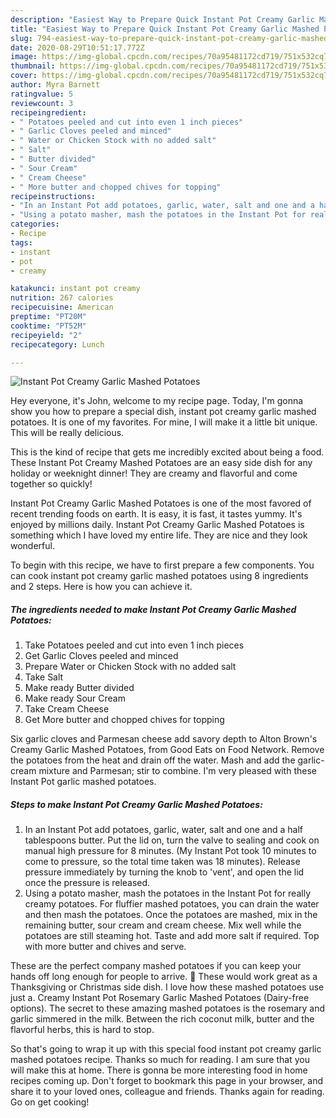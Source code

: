 ```yaml
---
description: "Easiest Way to Prepare Quick Instant Pot Creamy Garlic Mashed Potatoes"
title: "Easiest Way to Prepare Quick Instant Pot Creamy Garlic Mashed Potatoes"
slug: 794-easiest-way-to-prepare-quick-instant-pot-creamy-garlic-mashed-potatoes
date: 2020-08-29T10:51:17.772Z
image: https://img-global.cpcdn.com/recipes/70a95481172cd719/751x532cq70/instant-pot-creamy-garlic-mashed-potatoes-recipe-main-photo.jpg
thumbnail: https://img-global.cpcdn.com/recipes/70a95481172cd719/751x532cq70/instant-pot-creamy-garlic-mashed-potatoes-recipe-main-photo.jpg
cover: https://img-global.cpcdn.com/recipes/70a95481172cd719/751x532cq70/instant-pot-creamy-garlic-mashed-potatoes-recipe-main-photo.jpg
author: Myra Barnett
ratingvalue: 5
reviewcount: 3
recipeingredient:
- " Potatoes peeled and cut into even 1 inch pieces"
- " Garlic Cloves peeled and minced"
- " Water or Chicken Stock with no added salt"
- " Salt"
- " Butter divided"
- " Sour Cream"
- " Cream Cheese"
- " More butter and chopped chives for topping"
recipeinstructions:
- "In an Instant Pot add potatoes, garlic, water, salt and one and a half tablespoons butter. Put the lid on, turn the valve to sealing and cook on manual high pressure for 8 minutes. (My Instant Pot took 10 minutes to come to pressure, so the total time taken was 18 minutes). Release pressure immediately by turning the knob to &#39;vent&#39;, and open the lid once the pressure is released."
- "Using a potato masher, mash the potatoes in the Instant Pot for really creamy potatoes. For fluffier mashed potatoes, you can drain the water and then mash the potatoes. Once the potatoes are mashed, mix in the remaining butter, sour cream and cream cheese. Mix well while the potatoes are still steaming hot. Taste and add more salt if required. Top with more butter and chives and serve."
categories:
- Recipe
tags:
- instant
- pot
- creamy

katakunci: instant pot creamy 
nutrition: 267 calories
recipecuisine: American
preptime: "PT20M"
cooktime: "PT52M"
recipeyield: "2"
recipecategory: Lunch

---
```



![Instant Pot Creamy Garlic Mashed Potatoes](https://img-global.cpcdn.com/recipes/70a95481172cd719/751x532cq70/instant-pot-creamy-garlic-mashed-potatoes-recipe-main-photo.jpg)

Hey everyone, it's John, welcome to my recipe page. Today, I'm gonna show you how to prepare a special dish, instant pot creamy garlic mashed potatoes. It is one of my favorites. For mine, I will make it a little bit unique. This will be really delicious.

This is the kind of recipe that gets me incredibly excited about being a food. These Instant Pot Creamy Mashed Potatoes are an easy side dish for any holiday or weeknight dinner! They are creamy and flavorful and come together so quickly!

Instant Pot Creamy Garlic Mashed Potatoes is one of the most favored of recent trending foods on earth. It is easy, it is fast, it tastes yummy. It's enjoyed by millions daily. Instant Pot Creamy Garlic Mashed Potatoes is something which I have loved my entire life. They are nice and they look wonderful.


To begin with this recipe, we have to first prepare a few components. You can cook instant pot creamy garlic mashed potatoes using 8 ingredients and 2 steps. Here is how you can achieve it.

<!--inarticleads1-->

##### The ingredients needed to make Instant Pot Creamy Garlic Mashed Potatoes:

1. Take  Potatoes peeled and cut into even 1 inch pieces
1. Get  Garlic Cloves peeled and minced
1. Prepare  Water or Chicken Stock with no added salt
1. Take  Salt
1. Make ready  Butter divided
1. Make ready  Sour Cream
1. Take  Cream Cheese
1. Get  More butter and chopped chives for topping


Six garlic cloves and Parmesan cheese add savory depth to Alton Brown&#39;s Creamy Garlic Mashed Potatoes, from Good Eats on Food Network. Remove the potatoes from the heat and drain off the water. Mash and add the garlic-cream mixture and Parmesan; stir to combine. I&#39;m very pleased with these Instant Pot garlic mashed potatoes. 

<!--inarticleads2-->

##### Steps to make Instant Pot Creamy Garlic Mashed Potatoes:

1. In an Instant Pot add potatoes, garlic, water, salt and one and a half tablespoons butter. Put the lid on, turn the valve to sealing and cook on manual high pressure for 8 minutes. (My Instant Pot took 10 minutes to come to pressure, so the total time taken was 18 minutes). Release pressure immediately by turning the knob to &#39;vent&#39;, and open the lid once the pressure is released.
1. Using a potato masher, mash the potatoes in the Instant Pot for really creamy potatoes. For fluffier mashed potatoes, you can drain the water and then mash the potatoes. Once the potatoes are mashed, mix in the remaining butter, sour cream and cream cheese. Mix well while the potatoes are still steaming hot. Taste and add more salt if required. Top with more butter and chives and serve.


These are the perfect company mashed potatoes if you can keep your hands off long enough for people to arrive. 🙂 These would work great as a Thanksgiving or Christmas side dish. I love how these mashed potatoes use just a. Creamy Instant Pot Rosemary Garlic Mashed Potatoes (Dairy-free options). The secret to these amazing mashed potatoes is the rosemary and garlic simmered in the milk. Between the rich coconut milk, butter and the flavorful herbs, this is hard to stop. 

So that's going to wrap it up with this special food instant pot creamy garlic mashed potatoes recipe. Thanks so much for reading. I am sure that you will make this at home. There is gonna be more interesting food in home recipes coming up. Don't forget to bookmark this page in your browser, and share it to your loved ones, colleague and friends. Thanks again for reading. Go on get cooking!

